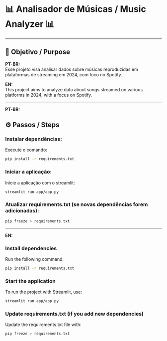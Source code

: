 # 📊 Analisador de Músicas / Music Analyzer 📊

---

## 📌 Objetivo / Purpose

**PT-BR:**  
Esse projeto visa analisar dados sobre músicas reproduzidas em plataformas de streaming em 2024, com foco no Spotify.

**EN:**  
This project aims to analyze data about songs streamed on various platforms in 2024, with a focus on Spotify.

---

**PT-BR:** 
## ⚙️ Passos / Steps

### Instalar dependências:
Execute o comando:
```bash
pip install -r requirements.txt
```

### Iniciar a aplicação:
Inicie a aplicação com o streamlit:
```bash
streamlit run app/app.py
```

### Atualizar requirements.txt (se novas dependências forem adicionadas):
```bash
pip freeze > requirements.txt
```

---


**EN:**  

### Install dependencies
Run the following command:
```bash
pip install -r requirements.txt
```

### Start the application
To run the project with Streamlit, use:
```bash
streamlit run app/app.py
```

### Update requirements.txt (if you add new dependencies)
Update the requirements.txt file with:
```bash
pip freeze > requirements.txt
```
